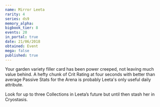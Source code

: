 ```yaml
---
name: Mirror Leeta
rarity: 4
series: ds9
memory_alpha:
bigbook_tier: 8
events: 20
in_portal: true
date: 21/06/2018
obtained: Event
mega: false
published: true
---
```


Your garden variety filler card has been power creeped, not leaving much value behind. A hefty chunk of Crit Rating at four seconds with better than average Passive Stats for the Arena is probably Leeta's only useful daily attribute.

Look for up to three Collections in Leeta’s future but until then stash her in Cryostasis.
